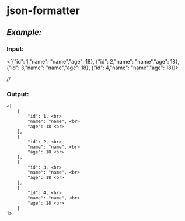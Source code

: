 # json-formatter

## *Example:*

### Input:

<[{"id": 1,"name": "name","age": 18},
{"id": 2,"name": "name","age": 18},
{"id": 3,"name": "name","age": 18},
{"id": 4,"name": "name","age": 18}]>

//
### Output:

    <[
        {
            "id": 1, <br>
            "name": "name", <br>
            "age": 18 <br>
        },
        {
            "id": 2, <br>
            "name": "name", <br>
            "age": 18 <br>
        },
        {
            "id": 3, <br>
            "name": "name", <br>
            "age": 18 <br>
        },
        {
            "id": 4, <br>
            "name": "name", <br>
            "age": 18 <br>
        }
    ]>


